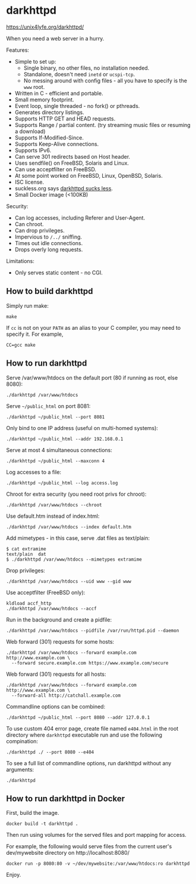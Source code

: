 # darkhttpd

https://unix4lyfe.org/darkhttpd/

When you need a web server in a hurry.

Features:

* Simple to set up:
  * Single binary, no other files, no installation needed.
  * Standalone, doesn't need `inetd` or `ucspi-tcp`.
  * No messing around with config files - all you have to specify is the `www` root.
* Written in C - efficient and portable.
* Small memory footprint.
* Event loop, single threaded - no fork() or pthreads.
* Generates directory listings.
* Supports HTTP GET and HEAD requests.
* Supports Range / partial content. (try streaming music files or resuming a download)
* Supports If-Modified-Since.
* Supports Keep-Alive connections.
* Supports IPv6.
* Can serve 301 redirects based on Host header.
* Uses sendfile() on FreeBSD, Solaris and Linux.
* Can use acceptfilter on FreeBSD.
* At some point worked on FreeBSD, Linux, OpenBSD, Solaris.
* ISC license.
* suckless.org says [darkhttpd sucks less](http://suckless.org/rocks/).
* Small Docker image (<100KB)

Security:

* Can log accesses, including Referer and User-Agent.
* Can chroot.
* Can drop privileges.
* Impervious to `/../` sniffing.
* Times out idle connections.
* Drops overly long requests.

Limitations:

* Only serves static content - no CGI.

## How to build darkhttpd

Simply run make:

```
make
```

If `cc` is not on your `PATH` as an alias to your C compiler, you may need to specify it. For example,

```
CC=gcc make
```

## How to run darkhttpd

Serve /var/www/htdocs on the default port (80 if running as root, else 8080):

```
./darkhttpd /var/www/htdocs
```

Serve `~/public_html` on port 8081:

```
./darkhttpd ~/public_html --port 8081
```

Only bind to one IP address (useful on multi-homed systems):

```
./darkhttpd ~/public_html --addr 192.168.0.1
```

Serve at most 4 simultaneous connections:

```
./darkhttpd ~/public_html --maxconn 4
```

Log accesses to a file:

```
./darkhttpd ~/public_html --log access.log
```

Chroot for extra security (you need root privs for chroot):

```
./darkhttpd /var/www/htdocs --chroot
```

Use default.htm instead of index.html:

```
./darkhttpd /var/www/htdocs --index default.htm
```

Add mimetypes - in this case, serve .dat files as text/plain:

```
$ cat extramime
text/plain  dat
$ ./darkhttpd /var/www/htdocs --mimetypes extramime
```

Drop privileges:

```
./darkhttpd /var/www/htdocs --uid www --gid www
```

Use acceptfilter (FreeBSD only):

```
kldload accf_http
./darkhttpd /var/www/htdocs --accf
```

Run in the background and create a pidfile:

```
./darkhttpd /var/www/htdocs --pidfile /var/run/httpd.pid --daemon
```

Web forward (301) requests for some hosts:

```
./darkhttpd /var/www/htdocs --forward example.com http://www.example.com \
  --forward secure.example.com https://www.example.com/secure
```

Web forward (301) requests for all hosts:

```
./darkhttpd /var/www/htdocs --forward example.com http://www.example.com \
  --forward-all http://catchall.example.com
```

Commandline options can be combined:

```
./darkhttpd ~/public_html --port 8080 --addr 127.0.0.1
```

To use custom 404 error page, create file named `e404.html` in the root directory where `darkhttpd` executable run and use the following compination:
```
./darkhttpd ./ --port 8080 --e404
```

To see a full list of commandline options,
run darkhttpd without any arguments:

```
./darkhttpd
```

## How to run darkhttpd in Docker

First, build the image.
```
docker build -t darkhttpd .
```
Then run using volumes for the served files and port mapping for access.

For example, the following would serve files from the current user's dev/mywebsite directory on http://localhost:8080/
```
docker run -p 8080:80 -v ~/dev/mywebsite:/var/www/htdocs:ro darkhttpd
```

Enjoy.
